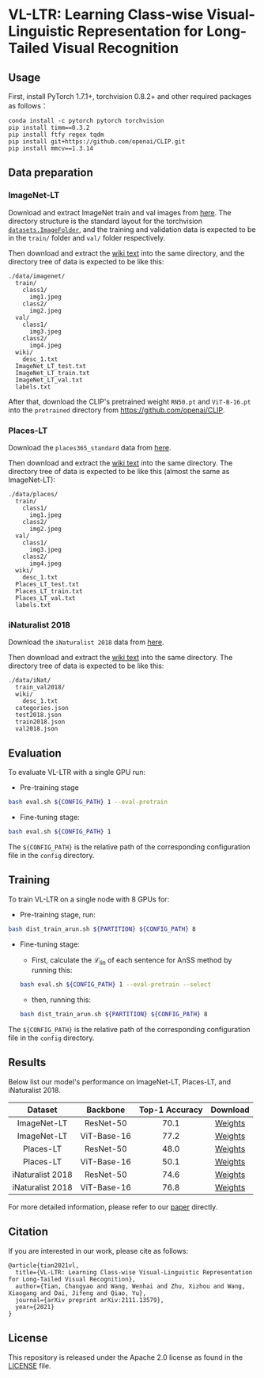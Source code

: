 # VL-LTR: Learning Class-wise Visual-Linguistic Representation for Long-Tailed Visual Recognition

## Usage

First, install PyTorch 1.7.1+, torchvision 0.8.2+ and other required packages as follows：

```
conda install -c pytorch pytorch torchvision
pip install timm==0.3.2
pip install ftfy regex tqdm
pip install git+https://github.com/openai/CLIP.git
pip install mmcv==1.3.14
```

## Data preparation

### ImageNet-LT

Download and extract ImageNet train and val images from [here](http://image-net.org/).
The directory structure is the standard layout for the torchvision [`datasets.ImageFolder`](https://pytorch.org/docs/stable/torchvision/datasets.html#imagefolder), and the training and validation data is expected to be in the `train/` folder and `val/` folder respectively.

Then download and extract the [wiki text](https://github.com/ChangyaoTian/VL-LTR/releases/download/text-corpus/imagenet.zip) into the same directory, and the directory tree of data is expected to be like this:

```
./data/imagenet/
  train/
    class1/
      img1.jpeg
    class2/
      img2.jpeg
  val/
    class1/
      img3.jpeg
    class2/
      img4.jpeg
  wiki/
  	desc_1.txt
  ImageNet_LT_test.txt
  ImageNet_LT_train.txt
  ImageNet_LT_val.txt
  labels.txt
```

After that, download the CLIP's pretrained weight `RN50.pt` and `ViT-B-16.pt` into the `pretrained` directory from https://github.com/openai/CLIP.

### Places-LT

Download the `places365_standard` data from [here](http://places2.csail.mit.edu/download.html).

Then download and extract the [wiki text](https://github.com/ChangyaoTian/VL-LTR/releases/download/text-corpus/places.zip) into the same directory. The directory tree of data is expected to be like this (almost the same as ImageNet-LT):

```
./data/places/
  train/
    class1/
      img1.jpeg
    class2/
      img2.jpeg
  val/
    class1/
      img3.jpeg
    class2/
      img4.jpeg
  wiki/
  	desc_1.txt
  Places_LT_test.txt
  Places_LT_train.txt
  Places_LT_val.txt
  labels.txt
```

### iNaturalist 2018

Download the `iNaturalist 2018` data from [here](https://github.com/visipedia/inat_comp/tree/master/2018).

Then download and extract the [wiki text](https://github.com/ChangyaoTian/VL-LTR/releases/download/text-corpus/iNat.zip) into the same directory. The directory tree of data is expected to be like this:

```
./data/iNat/
  train_val2018/
  wiki/
  	desc_1.txt
  categories.json
  test2018.json
  train2018.json
  val2018.json
```

## Evaluation

To evaluate VL-LTR with a single GPU run:

- Pre-training stage

```sh
bash eval.sh ${CONFIG_PATH} 1 --eval-pretrain
```

- Fine-tuning stage:

```sh
bash eval.sh ${CONFIG_PATH} 1
```

The `${CONFIG_PATH}` is the relative path of the corresponding configuration file in the `config` directory.

## Training

To train VL-LTR on a single node with 8 GPUs for:

- Pre-training stage, run:

```sh
bash dist_train_arun.sh ${PARTITION} ${CONFIG_PATH} 8
```

- Fine-tuning stage:

  - First, calculate the $\mathcal L_{\text{lin}}$ of each sentence for AnSS method by running this:

  ```sh
  bash eval.sh ${CONFIG_PATH} 1 --eval-pretrain --select
  ```

  - then, running this:

  ```sh
  bash dist_train_arun.sh ${PARTITION} ${CONFIG_PATH} 8
  ```

The `${CONFIG_PATH}` is the relative path of the corresponding configuration file in the `config` directory.

## Results

Below list our model's performance on ImageNet-LT, Places-LT, and iNaturalist 2018.

|     Dataset     |  Backbone  |   Top-1 Accuracy |  Download |
| :--------------: | :---------: | :------------: | :------: |
|   ImageNet-LT   |  ResNet-50  |   70.1   | [Weights](https://github.com/ChangyaoTian/VL-LTR/releases/download/checkpoints/imageNet-LT_r50.zip) |
|   ImageNet-LT   | ViT-Base-16 |  77.2  | [Weights](https://github.com/ChangyaoTian/VL-LTR/releases/download/checkpoints/imageNet-LT_vit16.zip) |
|    Places-LT    |  ResNet-50  |   48.0 | [Weights](https://github.com/ChangyaoTian/VL-LTR/releases/download/checkpoints/places_r50.zip) |
|    Places-LT    | ViT-Base-16 |    50.1 | [Weights](https://github.com/ChangyaoTian/VL-LTR/releases/download/checkpoints/places_vit16.zip)    |
| iNaturalist 2018 |  ResNet-50  |  74.6  | [Weights](https://github.com/ChangyaoTian/VL-LTR/releases/download/checkpoints/inat_finetune_r50.zip)  |
| iNaturalist 2018 | ViT-Base-16 | 76.8   | [Weights](https://github.com/ChangyaoTian/VL-LTR/releases/download/checkpoints/inat_finetune_vit16.zip) |

For more detailed information, please refer to our [paper](https://arxiv.org/abs/2111.13579) directly.

## Citation

If you are interested in our work, please cite as follows:

```
@article{tian2021vl,
  title={VL-LTR: Learning Class-wise Visual-Linguistic Representation for Long-Tailed Visual Recognition},
  author={Tian, Changyao and Wang, Wenhai and Zhu, Xizhou and Wang, Xiaogang and Dai, Jifeng and Qiao, Yu},
  journal={arXiv preprint arXiv:2111.13579},
  year={2021}
}
```

## License

This repository is released under the Apache 2.0 license as found in the [LICENSE](LICENSE) file.
